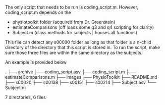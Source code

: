 The only script that needs to be run is coding_script.m. However, coding_script.m depends on the 
- physiotoolkit folder (acquired from Dr. Greenstein)
- estimateComparisons (off loads some q3 and q4 scripting for clarity)
- Subject.m (class methods for subjects | houses all functions)

This file can detect any s00000 folder as long as that folder is a n-child directory of the directory that this script is stored in. 
To run the script, make sure those three files are within the same directory as the subjects.

An example is provided below

.
├── archive
├── coding_script.asv
├── coding_script.m
├── estimateComparisons.m
├── images
├── PhysioToolkit
├── README.md
├── s00020
├── s00138
├── s00151
├── s00214
├── Subject.asv
└── Subject.m

7 directories, 6 files
